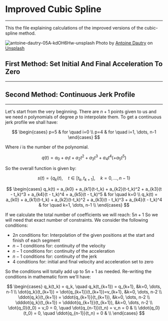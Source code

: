 # Improved Cubic Spline 
------
This the file explaining calculations of the improved versions of the cubic-spline method.

![antoine-dautry-05A-kdOH6Hw-unsplash](https://github.com/ArthasMenethil-A/Delta-Robot-Trajectory-Planning/assets/69509720/c542bfd2-395a-4449-a1b9-7c200ccce1b5)
Photo by <a href="https://unsplash.com/@antoine1003?utm_source=unsplash&utm_medium=referral&utm_content=creditCopyText">Antoine Dautry</a> on <a href="https://unsplash.com/photos/05A-kdOH6Hw?utm_source=unsplash&utm_medium=referral&utm_content=creditCopyText">Unsplash</a>

## First Method: Set Initial And Final Acceleration To Zero
------

## Second Method: Continuous Jerk Profile
------
Let's start from the very beginning. There are $n+1$ points given to us and we need $n$ polynomials of degree $p$ to interpolate them. To get a continuous jerk profile we shall have:

$$
\begin{cases}
  p=5 & for \quad i=0 \\
  p=4 & for \quad i=1, \dots, n-1
\end{cases}
$$

Where $i$ is the number of the polynomial.

$$ q(t) = a_0 + a_1t + a_2t^2 + a_3t^3 + a_4t^4 (+ a_5t^5) $$

So the overall function is given by: 

$$ s(t) = \lbrace q_k(t), \quad t\in [t_k, t_{k+1}], \quad k=0, \dots, n-1\rbrace $$

$$
\begin{cases}
  q_k(t) = a_{k0} + a_{k1}(t-t_k) + a_{k2}(t-t_k)^2 + a_{k3}(t - t_k)^3 + a_{k4}(t - t_k)^4 + a_{k5}(t - t_k)^5 & for \quad k=0 \\ 
  q_k(t) = a_{k0} + a_{k1}(t-t_k) + a_{k2}(t-t_k)^2 + a_{k3}(t - t_k)^3 + a_{k4}(t - t_k)^4 & for \quad k=1, \dots, n-1 \\ 
\end{cases}
$$

If we calculate the total number of coefficients we will reach: $5n+1$
So we will need that exact number of constraints. We consider the following conditions:

- $2n$ conditions for: Interpolation of the given positions at the start and finish of each segment
- $n-1$ conditions for: continuity of the velocity
- $n-1$ conditions for: continuity of the acceleration
- $n-1$ conditions for: continuity of the jerk
- $4$ conditions for: initial and final velocity and acceleration set to zero

So the conditions will totally add up to $5n+1$ as needed. Re-writing the conditions in mathematic form we'll have: 

$$
\begin{cases}
  q_k(t_k) = q_k, \quad q_k(t_{k+1}) = q_{k+1}, &k=0, \dots, n-1 \\
  \dot{q_k}(t_{k+1}) = \dot{q_{k+1}}(t_{k+1})=v_{k+1},  &k=0, \dots, n-2 \\
  \ddot{q_k}(t_{k+1}) = \ddot{q_{k+1}}(t_{k+1}), &k=0, \dots, n-2 \\ 
  \dddot{q_k}(t_{k+1}) = \dddot{q_{k+1}}(t_{k+1}), &k=0, \dots, n-2 \\
  \dot{q_0}(t_0) = v_0 = 0, \quad \dot{q_{n-1}}(t_n) = v_n = 0 & \\ 
  \ddot{q_0}(t_0) = 0, \quad \ddot{q_{n-1}}(t_n) = 0 & \\ 
\end{cases}
$$


